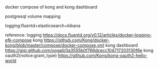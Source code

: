 docker compose of kong and kong dashboard

postgresql volume mapping 

logging:fluentd+elasticsearch+kibana

reference:
logging
https://docs.fluentd.org/v0.12/articles/docker-logging-efk-compose
kong
https://github.com/Kong/docker-kong/blob/master/compose/docker-compose.yml
kong dashboard
https://gist.github.com/oogali/0a3555b0f766dcecc104717203130f6e
kong oauth2(notice:grant_type)
https://github.com/Kong/kong-oauth2-hello-world


